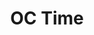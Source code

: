 ---
layout: page_store
id: 6
title: OC Time
details: 
contributors: 
 - prikankshitm
facebookurl: 
permalink: /store/6
image: 6.png
---